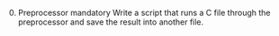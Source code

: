  0. Preprocessor
mandatory
Write a script that runs a C file through the preprocessor and save the result into another file.
